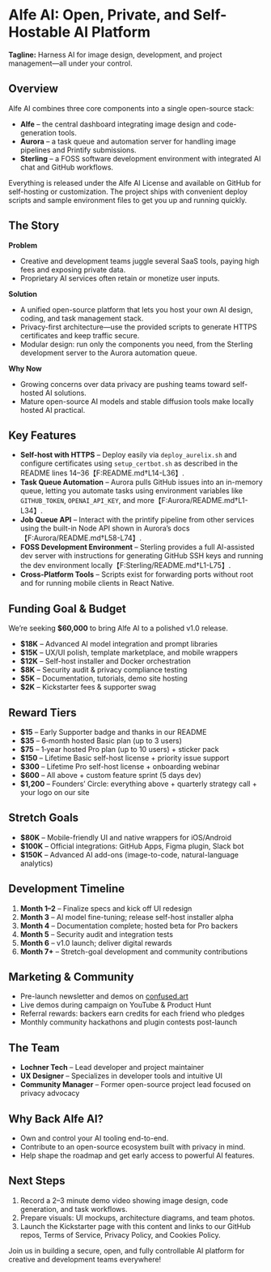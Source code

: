 # Alfe AI: Open, Private, and Self-Hostable AI Platform

**Tagline:** Harness AI for image design, development, and project management—all under your control.

## Overview
Alfe AI combines three core components into a single open-source stack:
- **Alfe** – the central dashboard integrating image design and code-generation tools.
- **Aurora** – a task queue and automation server for handling image pipelines and Printify submissions.
- **Sterling** – a FOSS software development environment with integrated AI chat and GitHub workflows.

Everything is released under the Alfe AI License and available on GitHub for self-hosting or customization. The project ships with convenient deploy scripts and sample environment files to get you up and running quickly.

## The Story
**Problem**
- Creative and development teams juggle several SaaS tools, paying high fees and exposing private data.
- Proprietary AI services often retain or monetize user inputs.

**Solution**
- A unified open-source platform that lets you host your own AI design, coding, and task management stack.
- Privacy-first architecture—use the provided scripts to generate HTTPS certificates and keep traffic secure.
- Modular design: run only the components you need, from the Sterling development server to the Aurora automation queue.

**Why Now**
- Growing concerns over data privacy are pushing teams toward self-hosted AI solutions.
- Mature open-source AI models and stable diffusion tools make locally hosted AI practical.

## Key Features
- **Self-host with HTTPS** – Deploy easily via `deploy_aurelix.sh` and configure certificates using `setup_certbot.sh` as described in the README lines 14–36【F:README.md†L14-L36】.
- **Task Queue Automation** – Aurora pulls GitHub issues into an in-memory queue, letting you automate tasks using environment variables like `GITHUB_TOKEN`, `OPENAI_API_KEY`, and more【F:Aurora/README.md†L1-L34】.
- **Job Queue API** – Interact with the printify pipeline from other services using the built-in Node API shown in Aurora’s docs【F:Aurora/README.md†L58-L74】.
- **FOSS Development Environment** – Sterling provides a full AI-assisted dev server with instructions for generating GitHub SSH keys and running the dev environment locally【F:Sterling/README.md†L1-L75】.
- **Cross-Platform Tools** – Scripts exist for forwarding ports without root and for running mobile clients in React Native.

## Funding Goal & Budget
We’re seeking **$60,000** to bring Alfe AI to a polished v1.0 release.
- **$18K** – Advanced AI model integration and prompt libraries
- **$15K** – UX/UI polish, template marketplace, and mobile wrappers
- **$12K** – Self-host installer and Docker orchestration
- **$8K** – Security audit & privacy compliance testing
- **$5K** – Documentation, tutorials, demo site hosting
- **$2K** – Kickstarter fees & supporter swag

## Reward Tiers
- **$15** – Early Supporter badge and thanks in our README
- **$35** – 6‑month hosted Basic plan (up to 3 users)
- **$75** – 1‑year hosted Pro plan (up to 10 users) + sticker pack
- **$150** – Lifetime Basic self-host license + priority issue support
- **$300** – Lifetime Pro self-host license + onboarding webinar
- **$600** – All above + custom feature sprint (5 days dev)
- **$1,200** – Founders’ Circle: everything above + quarterly strategy call + your logo on our site

## Stretch Goals
- **$80K** – Mobile-friendly UI and native wrappers for iOS/Android
- **$100K** – Official integrations: GitHub Apps, Figma plugin, Slack bot
- **$150K** – Advanced AI add-ons (image-to-code, natural-language analytics)

## Development Timeline
1. **Month 1–2** – Finalize specs and kick off UI redesign
2. **Month 3** – AI model fine-tuning; release self-host installer alpha
3. **Month 4** – Documentation complete; hosted beta for Pro backers
4. **Month 5** – Security audit and integration tests
5. **Month 6** – v1.0 launch; deliver digital rewards
6. **Month 7+** – Stretch-goal development and community contributions

## Marketing & Community
- Pre-launch newsletter and demos on [confused.art](https://confused.art)
- Live demos during campaign on YouTube & Product Hunt
- Referral rewards: backers earn credits for each friend who pledges
- Monthly community hackathons and plugin contests post-launch

## The Team
- **Lochner Tech** – Lead developer and project maintainer
- **UX Designer** – Specializes in developer tools and intuitive UI
- **Community Manager** – Former open-source project lead focused on privacy advocacy

## Why Back Alfe AI?
- Own and control your AI tooling end-to-end.
- Contribute to an open-source ecosystem built with privacy in mind.
- Help shape the roadmap and get early access to powerful AI features.

## Next Steps
1. Record a 2–3 minute demo video showing image design, code generation, and task workflows.
2. Prepare visuals: UI mockups, architecture diagrams, and team photos.
3. Launch the Kickstarter page with this content and links to our GitHub repos, Terms of Service, Privacy Policy, and Cookies Policy.

Join us in building a secure, open, and fully controllable AI platform for creative and development teams everywhere!
